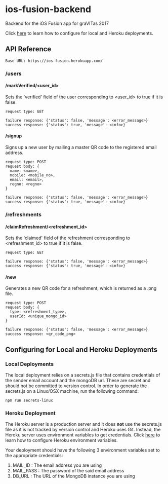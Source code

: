 # ios-fusion-backend
Backend for the iOS Fusion app for graVITas 2017

Click [here](#configuring-for-local-and-heroku-deployments) to learn how to configure for local and Heroku deployments.

## API Reference

`Base URL: https://ios-fusion.herokuapp.com/`

### /users

#### /markVerified/<user_id>

Sets the 'verified' field of the user corresponding to <user_id> to true if it is false.

    request type: GET

    failure response: {'status': false, 'message': <error_message>}
    success response: {'status': true, 'message': <info>}

#### /signup

Signs up a new user by mailing a master QR code to the registered email address.

    request type: POST
    request body: {
      name: <name>,
      mobile: <mobile_no>,
      email: <email>,
      regno: <regno>
    }

    failure response: {'status': false, 'message': <error_message>}
    success response: {'status': true, 'message': <info>}

### /refreshments

#### /claimRefreshment/<refreshment_id>

Sets the 'claimed' field of the refreshment corresponding to <refreshment_id> to true if it is false.

    request type: GET

    failure response: {'status': false, 'message': <error_message>}
    success response: {'status': true, 'message': <info>}

#### /new

Generates a new QR code for a refreshment, which is returned as a .png file.

    request type: POST
    request body: {
      type: <refreshment_type>,
      userId: <unique_mongo_id>
    }

    failure response: {'status': false, 'message': <error_message>}
    success response: <qr_code_png>


## Configuring for Local and Heroku Deployments

### Local Deployments

The local deployment relies on a secrets.js file that contains credentials of the sender email account and the mongoDB url. These are secret and should not be committed to version control. In order to generate the secrets.js on a Linux/OSX machine, run the following command:

`npm run secrets-linux`

### Heroku Deployment

The Heroku server is a production server and it does **not** use the secrets.js file as it is not tracked by version control and Heroku uses Git. Instead, the Heroku server uses environment variables to get credentials. Click [here](https://devcenter.heroku.com/articles/config-vars) to learn how to configure Heroku environment variables.

Your deployment should have the following 3 environment variables set to the appropriate credentials:

1. MAIL_ID : The email address you are using
2. MAIL_PASS : The password of the said email address
3. DB_URL : The URL of the MongoDB instance you are using
